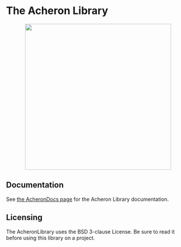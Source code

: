 ﻿# The Acheron Library 

<p align="center">
  <img align="middle" src="https://raw.githubusercontent.com/Gondolindrim/acheronLibrary/master/graphics/acheronLong.png"  width="400"> 
</p>

## Documentation

See [the AcheronDocs page](http://acheronproject.com/acheronLib/introduction.html) for the Acheron Library documentation.

## Licensing

The AcheronLibrary uses the BSD 3-clause License. Be sure to read it before using this library on a project.
